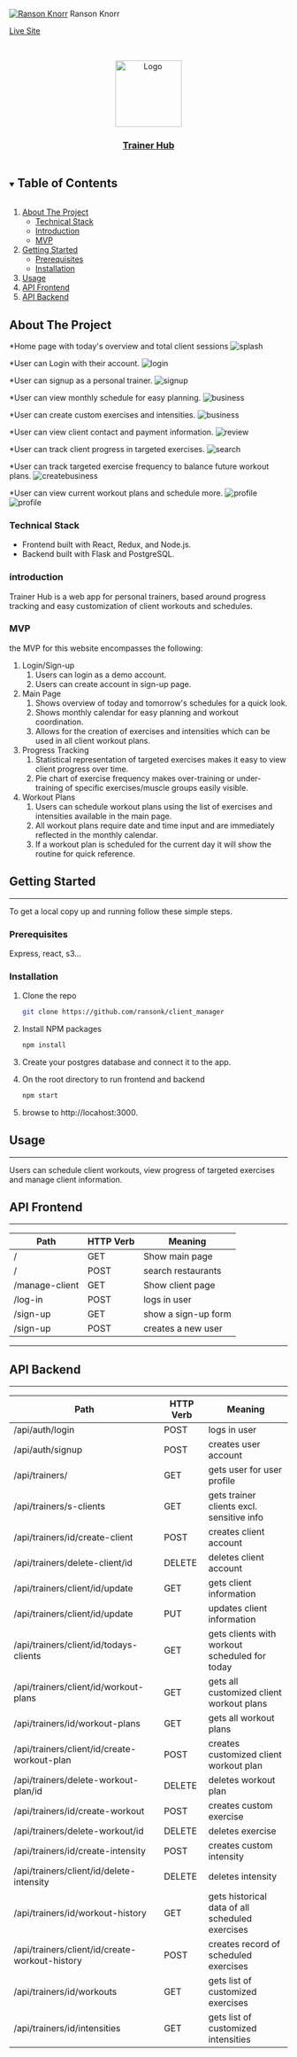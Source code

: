 [![Ranson Knorr][linkedin-shield]][linkedin-url-ranson] Ranson Knorr


[Live Site](https://trainer-hub.herokuapp.com/)

<!-- PROJECT LOGO -->
<br />
<p align="center">
<a href="https://trainer-hub.herokuapp.com/">
    <img src="readmeImages/trainer-graphs.png" alt="Logo" width="120" height="auto"
    ></a>
<a href="https://trainer-hub.herokuapp.com/">
  <h3 align="center">Trainer Hub</h3></a>



</p>



<!-- TABLE OF CONTENTS -->
<details open="open">
  <summary><h2 style="display: inline-block">Table of Contents</h2></summary>
  <ol>
    <li>
      <a href="#about-the-project">About The Project</a>
      <ul>
        <li><a href="#technical-stack">Technical Stack</a></li>
        <li><a href="#introduction">Introduction</a></li>
        <li><a href="#mvp">MVP</a></li>
      </ul>
    </li>
    <li>
      <a href="#getting-started">Getting Started</a>
      <ul>
        <li><a href="#prerequisites">Prerequisites</a></li>
        <li><a href="#installation">Installation</a></li>
      </ul>
    </li>
    <li><a href="#usage">Usage</a></li>
    <li><a href="#api-frontend">API Frontend</a></li>
    <li><a href="#api-backend">API Backend</a></li>
  </ol>
</details>



<!-- ABOUT THE PROJECT -->
## About The Project
*Home page with today's overview and total client sessions
![splash](readmeImages/trainer-home.png)

*User can Login with their account.
![login](readmeImages/trainer-login.png)

*User can signup as a personal trainer.
![signup](readmeImages/trainer-signup.png)

*User can view monthly schedule for easy planning.
![business](readmeImages/trainer-sched.png)

*User can create custom exercises and intensities.
![business](readmeImages/trainer-create-routine.png)

*User can view client contact and payment information.
![review](readmeImages/trainer-client-info.png)

*User can track client progress in targeted exercises.
![search](readmeImages/trainer-exercise.png)

*User can track targeted exercise frequency to balance future workout plans.
![createbusiness](readmeImages/trainer-frequency.png)

*User can view current workout plans and schedule more.
![profile](readmeImages/trainer-plan.png)
![profile](readmeImages/trainer-add-plan.png)

<!-- *Database Schema
![database](readmeImages/DBschema.png) -->


### Technical Stack

* Frontend built with React, Redux, and Node.js.
* Backend built with Flask and PostgreSQL.


### introduction

Trainer Hub is a web app for personal trainers, based around progress tracking and easy customization of client workouts and schedules.


### MVP
the MVP for this website encompasses the following:

1.  Login/Sign-up
    1. Users can login as a demo account.
    2. Users can create account in sign-up page.
2.  Main Page
    1. Shows overview of today and tomorrow's schedules for a quick look.
    2. Shows monthly calendar for easy planning and workout coordination.
    3. Allows for the creation of exercises and intensities which can be used in all client workout plans.
3. Progress Tracking
    1. Statistical representation of targeted exercises makes it easy to view client progress over time.
    2. Pie chart of exercise frequency makes over-training or under-training of specific exercises/muscle groups easily visible.
4. Workout Plans
    1. Users can schedule workout plans using the list of exercises and intensities available in the main page.
    2. All workout plans require date and time input and are immediately reflected in the monthly calendar.
    3. If a workout plan is scheduled for the current day it will show the routine for quick reference.



<!-- GETTING STARTED -->
## Getting Started
-----------

To get a local copy up and running follow these simple steps.

### Prerequisites

Express, react, s3...

### Installation


1. Clone the repo
   ```sh
   git clone https://github.com/ransonk/client_manager
   ```
2. Install NPM packages
   ```sh
   npm install
   ```
3. Create your postgres database and connect it to the app.

4. On the root directory to run frontend and backend
   ```sh
   npm start
   ```
5. browse to http://locahost:3000.


<!-- USAGE EXAMPLES -->
## Usage
-----------
Users can schedule client workouts, view progress of targeted exercises and manage client information.


## API Frontend
--------------------------
|    Path            |   HTTP Verb   |          Meaning                   |
|--------------------|---------------|------------------------------------|
|         /          |      GET      |       Show main page               |
|         /          |      POST     |      search restaurants            |
| /manage-client     |      GET      |      Show client page              |
|       /log-in      |      POST     |         logs in user               |
|      /sign-up      |      GET      |      show a sign-up form           |
|      /sign-up      |      POST     |      creates a new user            |


--------------------------

## API Backend
-----------
|                Path                 | HTTP Verb |                      Meaning                           |
|-------------------------------------|-----------|--------------------------------------------------------|
| /api/auth/login                     |   POST    |                   logs in user                         |
| /api/auth/signup                    |   POST    |                   creates user account                 |
| /api/trainers/                      |   GET     |            gets user for user profile                  |
| /api/trainers/s-clients             |   GET     |            gets trainer clients excl. sensitive info   |
| /api/trainers/id/create-client      |   POST    |            creates client account                      |
| /api/trainers/delete-client/id      |   DELETE     |         deletes client account    |
| /api/trainers/client/id/update      |   GET     |            gets client information                     |
| /api/trainers/client/id/update      |   PUT     |            updates client information                  |
| /api/trainers/client/id/todays-clients |   GET     |         gets clients with workout scheduled for today |
| /api/trainers/client/id/workout-plans  |   GET     |         gets all customized client workout plans      |
| /api/trainers/id/workout-plans  |   GET     |         gets all workout plans                             |
| /api/trainers/client/id/create-workout-plan  |   POST     |         creates customized client workout plan     |
| /api/trainers/delete-workout-plan/id  |   DELETE     |         deletes workout plan    |
| /api/trainers/id/create-workout  |   POST     |         creates custom exercise    |
| /api/trainers/delete-workout/id  |   DELETE     |         deletes exercise    |
| /api/trainers/id/create-intensity  |   POST     |         creates custom intensity    |
| /api/trainers/client/id/delete-intensity  |   DELETE     |         deletes intensity    |
| /api/trainers/id/workout-history |   GET     |         gets historical data of all scheduled exercises |
| /api/trainers/client/id/create-workout-history  |   POST     |         creates record of scheduled exercises     |
| /api/trainers/id/workouts           |   GET     |            gets list of customized exercises           |
| /api/trainers/id/intensities        |   GET   |            gets list of customized intensities           |



[linkedin-shield]: https://img.shields.io/badge/-LinkedIn-black.svg?style=for-the-badge&logo=linkedin&colorB=555
[linkedin-url-ranson]:https://www.linkedin.com/in/ranson-knorr-b132391b7/
